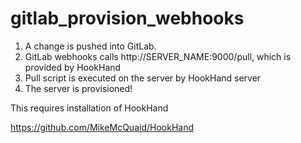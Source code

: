 # gitlab_provision_webhooks

1. A change is pushed into GitLab.
2. GitLab webhooks calls http://SERVER_NAME:9000/pull, which is provided by HookHand
3. Pull script is executed on the server by HookHand server
4. The server is provisioned!

This requires installation of HookHand

https://github.com/MikeMcQuaid/HookHand






